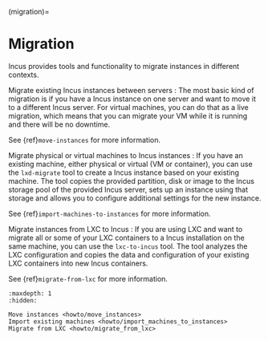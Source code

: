 (migration)=
# Migration

Incus provides tools and functionality to migrate instances in different contexts.

Migrate existing Incus instances between servers
: The most basic kind of migration is if you have a Incus instance on one server and want to move it to a different Incus server.
  For virtual machines, you can do that as a live migration, which means that you can migrate your VM while it is running and there will be no downtime.

  See {ref}`move-instances` for more information.

Migrate physical or virtual machines to Incus instances
: If you have an existing machine, either physical or virtual (VM or container), you can use the `lxd-migrate` tool to create a Incus instance based on your existing machine.
  The tool copies the provided partition, disk or image to the Incus storage pool of the provided Incus server, sets up an instance using that storage and allows you to configure additional settings for the new instance.

  See {ref}`import-machines-to-instances` for more information.

Migrate instances from LXC to Incus
: If you are using LXC and want to migrate all or some of your LXC containers to a Incus installation on the same machine, you can use the `lxc-to-incus` tool.
  The tool analyzes the LXC configuration and copies the data and configuration of your existing LXC containers into new Incus containers.

  See {ref}`migrate-from-lxc` for more information.

```{toctree}
:maxdepth: 1
:hidden:

Move instances <howto/move_instances>
Import existing machines <howto/import_machines_to_instances>
Migrate from LXC <howto/migrate_from_lxc>
```
